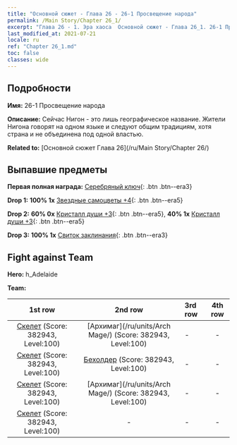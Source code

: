 ```yaml
---
title: "Основной сюжет - Глава 26 - 26-1 Просвещение народа"
permalink: /Main Story/Chapter 26_1/
excerpt: "Глава 26 - 1. Эра хаоса  Основной сюжет - Глава 26_1. 26-1 Просвещение народа"
last_modified_at: 2021-07-21
locale: ru
ref: "Chapter 26_1.md"
toc: false
classes: wide
---
```


## Подробности

 **Имя:** 26-1 Просвещение народа

 **Описание:** Сейчас Нигон - это лишь географическое название. Жители Нигона говорят на одном языке и следуют общим традициям, хотя страна и не объединена под одной властью.

 **Related to:** [Основной сюжет Глава 26](/ru/Main Story/Chapter 26/)

## Выпавшие предметы

 **Первая полная награда:** [Серебряный ключ](/ItemsRU/con_693/){: .btn .btn--era3}

 **Drop 1:** **100% 1x** [Звездные самоцветы +4](/ItemsRU/mat_93/){: .btn .btn--era5}

 **Drop 2:** **60% 0x** [Кристалл души +3](/ItemsRU/mat_87/){: .btn .btn--era5}, **40% 1x** [Кристалл души +3](/ItemsRU/mat_87/){: .btn .btn--era5}

 **Drop 3:** **100% 1x** [Свиток заклинания](/ItemsRU/con_694/){: .btn .btn--era3}


## Fight against Team
 **Hero:** h_Adelaide

 **Team:**


  | 1st row | 2nd row | 3rd row | 4th row |
  |:----:|:----:|:----|:----:|
  | [Скелет](/ru/units/Skeleton/) (Score: 382943, Level:100)  | [Архимаг](/ru/units/Arch Mage/) (Score: 382943, Level:100)  | - | - |
  | [Скелет](/ru/units/Skeleton/) (Score: 382943, Level:100)  | [Бехолдер](/ru/units/Beholder/) (Score: 382943, Level:100)  | - | - |
  | [Скелет](/ru/units/Skeleton/) (Score: 382943, Level:100)  | [Архимаг](/ru/units/Arch Mage/) (Score: 382943, Level:100)  | - | - |
  | [Скелет](/ru/units/Skeleton/) (Score: 382943, Level:100)  | - | - | - |



